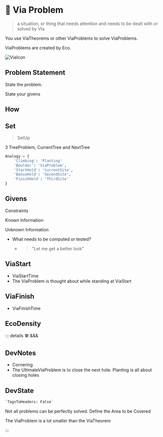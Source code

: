 
# 🔻 <via>Via Problem</via>

> a situation, or thing that needs attention and needs to be dealt with or solved by Via

You use ViaTheorems or other ViaProblems to solve ViaProblems.

ViaProblems are created by Eco.

![ViaIcon](/Via/Via_Icon.png)

## Problem Statement

State the problem.

State your givens

## How

## Set

> SetUp

3 TreeProblem, CurrentTree and NextTree

```py
Analogy = {
    'Climbing': 'Planting'
    'Boulder': 'ViaProblem',
    'StartHold': 'CurrentSite',
    'BonusHold': 'SecondSite',
    'FinishHold': 'ThirdSite'
}
```

## Givens

Constraints

Known Information

Unknown Information

- What needs to be computed or tested?
    - > "Let me get a better look"

## ViaStart

- ViaStartTime
- The ViaProblem is thought about while standing at ViaStart

## ViaFinish

- ViaFinishTime

## <eko>EcoDensity</eko>

::: details 🛠 <dev>&&&</dev>

## DevNotes

- Cornering
- The UltimateViaProblem is to close the next hole. Planting is all about closing holes

## DevState

```py
`TagsToHeaders: False`
```

Not all problems can be perfectly solved.
Define the Area to be Covered

The ViaProblem is a lot smaller than the ViaTheorem

:::
